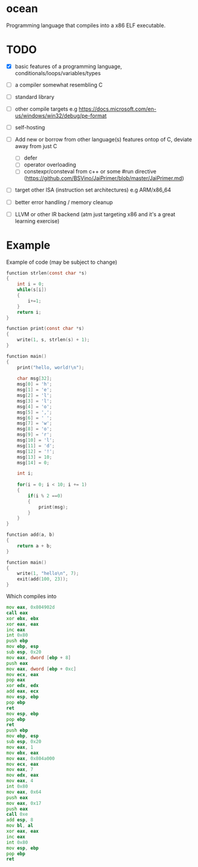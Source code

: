 # ocean
Programming language that compiles into a x86 ELF executable.

# TODO

- [x] basic features of a programming language, conditionals/loops/variables/types
- [ ] a compiler somewhat resembling C
- [ ] standard library
- [ ] other compile targets e.g https://docs.microsoft.com/en-us/windows/win32/debug/pe-format
- [ ] self-hosting
- [ ] Add new or borrow from other language(s) features ontop of C, deviate away from just C
	
	- [ ] defer
	- [ ] operator overloading
	- [ ] constexpr/consteval from c++ or some #run directive (https://github.com/BSVino/JaiPrimer/blob/master/JaiPrimer.md)
- [ ] target other ISA (instruction set architectures) e.g ARM/x86_64
- [ ] better error handling / memory cleanup
- [ ] LLVM or other IR backend (atm just targeting x86 and it's a great learning exercise)

# Example

Example of code (may be subject to change)

```c
function strlen(const char *s)
{
    int i = 0;
    while(s[i])
    {
        i+=1;
    }    
    return i;
}

function print(const char *s)
{
    write(1, s, strlen(s) + 1);
}

function main()
{
    print("hello, world!\n");
    
    char msg[32];
    msg[0] = 'h';
    msg[1] = 'e';
    msg[2] = 'l';
    msg[3] = 'l';
    msg[4] = 'o';
    msg[5] = ',';
    msg[6] = ' ';
    msg[7] = 'w';
    msg[8] = 'o';
    msg[9] = 'r';
    msg[10] = 'l';
    msg[11] = 'd';
    msg[12] = '!';
    msg[13] = 10;
    msg[14] = 0;

    int i;
    
    for(i = 0; i < 10; i += 1)
    {
        if(i % 2 ==0)
        {
            print(msg);
        }
    }
}
```

```c
function add(a, b)
{
	return a + b;
}

function main()
{
	write(1, "hello\n", 7);
	exit(add(100, 23));
}
```

Which compiles into

```asm
mov eax, 0x804902d
call eax
xor ebx, ebx
xor eax, eax
inc eax
int 0x80
push ebp
mov ebp, esp
sub esp, 0x20
mov eax, dword [ebp + 8]
push eax
mov eax, dword [ebp + 0xc]
mov ecx, eax
pop eax
xor edx, edx
add eax, ecx
mov esp, ebp
pop ebp
ret
mov esp, ebp
pop ebp
ret
push ebp
mov ebp, esp
sub esp, 0x20
mov eax, 1
mov ebx, eax
mov eax, 0x804a000
mov ecx, eax
mov eax, 7
mov edx, eax
mov eax, 4
int 0x80
mov eax, 0x64
push eax
mov eax, 0x17
push eax
call 0xe
add esp, 8
mov bl, al
xor eax, eax
inc eax
int 0x80
mov esp, ebp
pop ebp
ret
```
